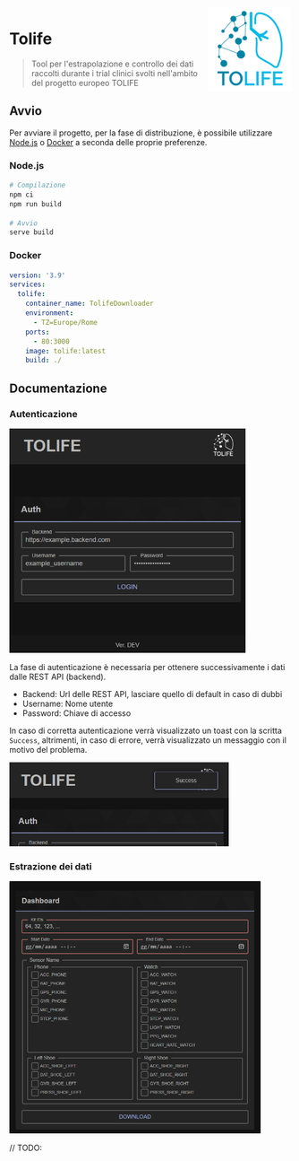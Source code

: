 <img src=./img/logo.png align=right height=150>

# Tolife

> Tool per l'estrapolazione e controllo dei dati raccolti durante i trial clinici svolti nell'ambito del progetto europeo TOLIFE


## Avvio

Per avviare il progetto, per la fase di distribuzione, è possibile utilizzare [Node.js](https://nodejs.org/) o [Docker](https://www.docker.com/) a seconda delle proprie preferenze.

### Node.js

```sh
# Compilazione
npm ci 
npm run build

# Avvio
serve build
```

### Docker

```yaml
version: '3.9'
services:
  tolife:
    container_name: TolifeDownloader
    environment:
      - TZ=Europe/Rome
    ports:
      - 80:3000
    image: tolife:latest
    build: ./
```

## Documentazione

### Autenticazione

<img src=./img/auth.png height=400>

La fase di autenticazione è necessaria per ottenere successivamente i dati dalle REST API (backend).

- Backend: Url delle REST API, lasciare quello di default in caso di dubbi
- Username: Nome utente
- Password: Chiave di accesso

In caso di corretta autenticazione verrà visualizzato un toast con la scritta `Success`, altrimenti, in caso di errore, verrà visualizzato un messaggio con il motivo del problema.

<img src=./img/toast.png height=150>

### Estrazione dei dati

<img src=./img/dashboard.png height=450>

// TODO: